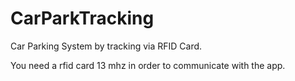 # CarParkTracking


Car Parking System by tracking via RFID Card.

You need a rfid card 13 mhz in order to communicate with the app.

